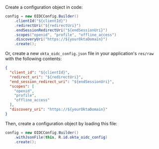 Create a configuration object in code:

```java
config = new OIDCConfig.Builder()
    .clientId("${clientId}")
    .redirectUri("${redirectUri}")
    .endSessionRedirectUri("${endSessionUri}")
    .scopes("openid", "profile", "offline_access")
    .discoveryUri("https://${yourOktaDomain}")
    .create();
```

Or, create a new `okta_oidc_config.json` file in your application's `res/raw` with the following contents:

```json
{
  "client_id": "${clientId}",
  "redirect_uri": "${redirectUri}",
  "end_session_redirect_uri": "${endSessionUri}",
  "scopes": [
    "openid",
    "profile",
    "offline_access"
  ],
  "discovery_uri": "https://${yourOktaDomain}"
}
```

Then, create a configuration object by loading this file:

```java
config = new OIDCConfig.Builder()
    .withJsonFile(this, R.id.okta_oidc_config)
    .create();
```
